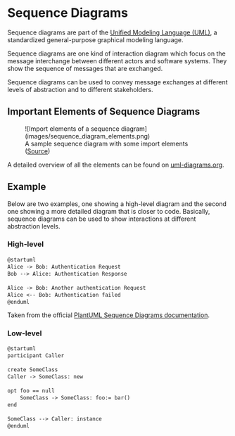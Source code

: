<!--
SPDX-FileCopyrightText: Copyright (C) 2023 Opal Health Informatics Group at the Research Institute of the McGill University Health Centre <john.kildea@mcgill.ca>

SPDX-License-Identifier: CC-BY-SA-4.0
-->

# Sequence Diagrams

Sequence diagrams are part of the [Unified Modeling Language (UML)](https://www.omg.org/spec/UML/), a standardized general-purpose graphical modeling language.

Sequence diagrams are one kind of interaction diagram which focus on the message interchange between different actors and software systems.
They show the sequence of messages that are exchanged.

Sequence diagrams can be used to convey message exchanges at different levels of abstraction and to different stakeholders.

## Important Elements of Sequence Diagrams

<figure markdown>
  ![Import elements of a sequence diagram](images/sequence_diagram_elements.png)
  <figcaption>A sample sequence diagram with some import elements (<a href="https://mattsch.com/research/publications/#paper-7">Source</a>)</figcaption>
</figure>

A detailed overview of all the elements can be found on [uml-diagrams.org](https://www.uml-diagrams.org/sequence-diagrams.html).

## Example

Below are two examples, one showing a high-level diagram and the second one showing a more detailed diagram that is closer to code.
Basically, sequence diagrams can be used to show interactions at different abstraction levels.

### High-level

```plantuml
@startuml
Alice -> Bob: Authentication Request
Bob --> Alice: Authentication Response

Alice -> Bob: Another authentication Request
Alice <-- Bob: Authentication failed
@enduml
```

Taken from the official [PlantUML Sequence Diagrams documentation](https://plantuml.com/sequence-diagram).

### Low-level

```plantuml
@startuml
participant Caller

create SomeClass
Caller -> SomeClass: new

opt foo == null
    SomeClass -> SomeClass: foo:= bar()
end

SomeClass --> Caller: instance
@enduml
```
